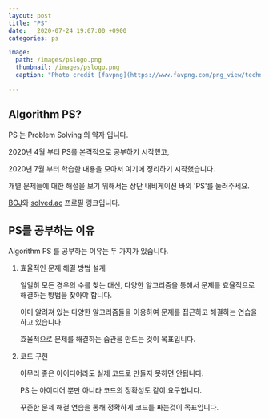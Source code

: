 ```yaml
---
layout: post
title: "PS"
date:   2020-07-24 19:07:00 +0900
categories: ps

image:
  path: /images/pslogo.png
  thumbnail: /images/pslogo.png
  caption: "Photo credit [favpng](https://www.favpng.com/png_view/technology-computer-programming-source-code-programming-language-programmer-technology-png/XMHy9a0T)"

---
```


## Algorithm PS?

PS 는 Problem Solving 의 약자 입니다.

2020년 4월 부터 PS를 본격적으로 공부하기 시작했고,

2020년 7월 부터 학습한 내용을 모아서 여기에 정리하기 시작했습니다.

개별 문제들에 대한 해설을 보기 위해서는 상단 내비게이션 바의 'PS'를 눌러주세요.

[BOJ][BOJ-link]와 [solved.ac][solved.ac-link] 프로필 링크입니다.


[BOJ-link]: https://www.acmicpc.net/user/wbjeon2k
[solved.ac-link]: https://solved.ac/profile/wbjeon2k

## PS를 공부하는 이유

Algorithm PS 를 공부하는 이유는 두 가지가 있습니다.

1. 효율적인 문제 해결 방법 설계

    일일히 모든 경우의 수를 찾는 대신, 다양한 알고리즘을 통해서 문제를 효율적으로 해결하는 방법을 찾아야 합니다.
    
    이미 알려져 있는 다양한 알고리즘들을 이용하여 문제를 접근하고 해결하는 연습을 하고 있습니다.
    
    효율적으로 문제를 해결하는 습관을 만드는 것이 목표입니다.

2. 코드 구현

    아무리 좋은 아이디어라도 실제 코드로 만들지 못하면 안됩니다.

    PS 는 아이디어 뿐만 아니라 코드의 정확성도 같이 요구합니다.

    꾸준한 문제 해결 연습을 통해 정확하게 코드를 짜는것이 목표입니다.


